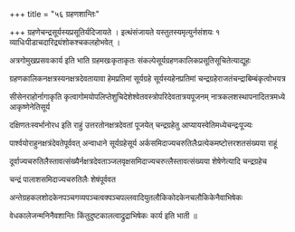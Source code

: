 +++
title = "५६ ग्रहणशान्तिः"

+++
ग्रहणेचन्द्रसूर्यस्यप्रसूतिर्यदिजायते । इत्थंसंजायते यस्तुतस्यमृत्युर्नसंशयः १ व्याधिःपीडाचदारिद्र्यंशोकश्चकलहोभवेत् ।

अत्रगोमुखप्रसवःकार्य इति भाति ग्रहमखःकृताकृतः संकल्पेसूर्यग्रहणकालिकप्रसूतिसूचितेत्याद्यूहः

ग्रहणकालिकनक्षत्रस्यनक्षत्रदेवतायावा हेमप्रतिमां सूर्यग्रहे सूर्यस्यहेनप्रतिमां चन्द्रग्रहेराजतंचन्द्राबिम्बंकृत्वोभयत्र

सीसेनराहोर्नागाकृति कृत्वागोमयोपलिप्तेशुचिदेशेश्वेतवस्त्रोपरिदेवतात्रयपूजनम् नात्रकलशस्थापनादितत्रमध्ये आकृष्णेनेतिसूर्य

दक्षिणतःस्वर्भानोरध इति राहुं उत्तरतोनक्षत्रदेवतां पूजयेत् चन्द्रग्रहेतु आप्यायस्वेतिमध्येचन्द्रःपूज्यः

पार्श्वयोराहुनक्षत्रंदेवतेपूर्ववत् अन्वाधाने सूर्यग्रहेसूर्य अर्कसमिदाज्यचरुतिलैःप्रत्येकमष्टोत्तरशतसंख्यया राहूं

दूर्वाज्यचरुतिलैस्तावत्संख्यैर्नक्षत्रदेवताञ्जलवृक्षसमिदाज्यचरुत्लैस्तावत्संख्यया शेषेणेत्यादि चन्द्रग्रहेच

चन्द्रं पालाशसमिदाज्यचरुतिलैः शेषंपूर्ववत

अन्तेग्रहकलशोदकेनपञ्चगव्यपञ्चत्वक्पञ्चपल्लवादियुतलौकिकोदकेनचलौकिकेनैवाभिषेकः

वेधकालेजन्मनिनैवशान्तिः किंतुदुष्टकालत्वाद्रुद्राभिषेकः कार्य इति भाती ॥
